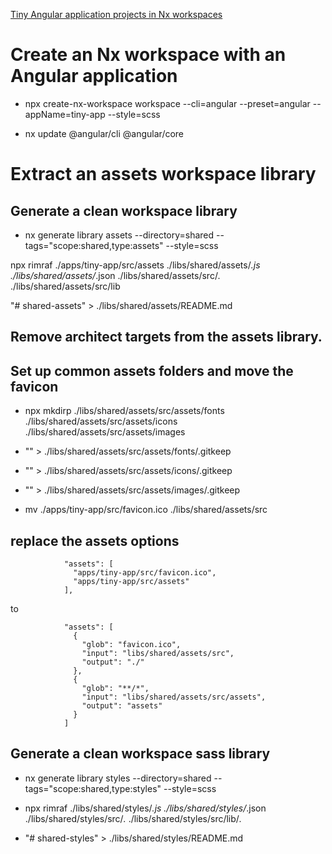 [Tiny Angular application projects in Nx workspaces](https://indepth.dev/posts/1185/tiny-angular-application-projects-in-nx-workspaces#extract-an-assets-workspace-library)

# Create an Nx workspace with an Angular application

- npx create-nx-workspace workspace --cli=angular --preset=angular --appName=tiny-app --style=scss

- nx update @angular/cli @angular/core

# Extract an assets workspace library

## Generate a clean workspace library

- nx generate library assets --directory=shared --tags="scope:shared,type:assets" --style=scss

npx rimraf ./apps/tiny-app/src/assets ./libs/shared/assets/_.js ./libs/shared/assets/_.json ./libs/shared/assets/src/_._ ./libs/shared/assets/src/lib

"# shared-assets" > ./libs/shared/assets/README.md

## Remove architect targets from the assets library.

## Set up common assets folders and move the favicon

- npx mkdirp ./libs/shared/assets/src/assets/fonts ./libs/shared/assets/src/assets/icons ./libs/shared/assets/src/assets/images

- "" > ./libs/shared/assets/src/assets/fonts/.gitkeep

- "" > ./libs/shared/assets/src/assets/icons/.gitkeep

- "" > ./libs/shared/assets/src/assets/images/.gitkeep

- mv ./apps/tiny-app/src/favicon.ico ./libs/shared/assets/src

## replace the assets options

```
            "assets": [
              "apps/tiny-app/src/favicon.ico",
              "apps/tiny-app/src/assets"
            ],
```

to

```
            "assets": [
              {
                "glob": "favicon.ico",
                "input": "libs/shared/assets/src",
                "output": "./"
              },
              {
                "glob": "**/*",
                "input": "libs/shared/assets/src/assets",
                "output": "assets"
              }
            ]
```

## Generate a clean workspace sass library

- nx generate library styles --directory=shared --tags="scope:shared,type:styles" --style=scss

- npx rimraf ./libs/shared/styles/_.js ./libs/shared/styles/_.json ./libs/shared/styles/src/_._ ./libs/shared/styles/src/lib/_._

- "# shared-styles" > ./libs/shared/styles/README.md
